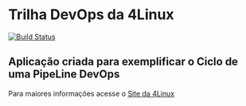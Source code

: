 # Trilha DevOps da 4Linux

<!-- Altere a Flag abaixo com sua URL do Travis -->
[![Build Status](https://travis-ci.com/testef8/DevOpsLab-HelloWorld.svg?branch=master)](https://travis-ci.com/testef8/DevOpsLab-HelloWorld)

## Aplicação criada para exemplificar o Ciclo de uma PipeLine DevOps


Para maiores informações acesse o [Site da 4Linux](https://www.4linux.com.br/cursos/devops)
